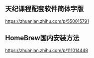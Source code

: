 ## 天纪课程配套软件简体字版

https://zhuanlan.zhihu.com/p/550015791


## HomeBrew国内安装方法

https://zhuanlan.zhihu.com/p/111014448
